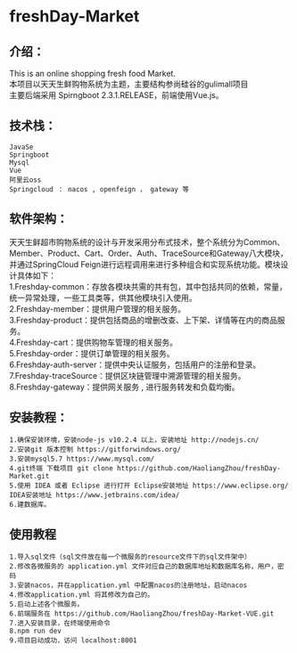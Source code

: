 # freshDay-Market
## 介绍：
This is an online shopping fresh food Market.<br>
本项目以天天生鲜购物系统为主题，主要结构参尚硅谷的gulimall项目<br>
主要后端采用 Spirngboot 2.3.1.RELEASE，前端使用Vue.js。

## 技术栈：
    JavaSe
    Springboot
    Mysql
    Vue
    阿里云oss
    Springcloud ： nacos , openfeign ， gateway 等

## 软件架构：
天天生鲜超市购物系统的设计与开发采用分布式技术，整个系统分为Common、Member、Product、Cart、Order、Auth、TraceSource和Gateway八大模块，并通过SpringCloud Feign进行远程调用来进行多种组合和实现系统功能。模块设计具体如下：     
        1.Freshday-common：存放各模块共需的共有包，其中包括共同的依赖，常量，统一异常处理，一些工具类等，供其他模块引入使用。<br>
        2.Freshday-member：提供用户管理的相关服务。<br>
        3.Freshday-product：提供包括商品的增删改查、上下架、详情等在内的商品服务。<br>
        4.Freshday-cart：提供购物车管理的相关服务。<br>
        5.Freshday-order：提供订单管理的相关服务。<br>
        6.Freshday-auth-server：提供中央认证服务，包括用户的注册和登录。<br>
        7.Freshday-traceSource：提供区块链管理中溯源管理的相关服务。<br>
        8.Freshday-gateway：提供网关服务 , 进行服务转发和负载均衡。
## 安装教程：
    1.确保安装环境，安装node-js v10.2.4 以上，安装地址 http://nodejs.cn/
    2.安装git 版本控制 https://gitforwindows.org/
    3.安装mysql5.7 https://www.mysql.com/
    4.git终端 下载项目 git clone https://github.com/HaoliangZhou/freshDay-Market.git
    5.使用 IDEA 或者 Eclipse 进行打开 Eclipse安装地址 https://www.eclipse.org/ IDEA安装地址 https://www.jetbrains.com/idea/
    6.建数据库。
## 使用教程
    1.导入sql文件（sql文件放在每一个微服务的resource文件下的sql文件架中）
    2.修改各微服务的 application.yml 文件对应自己的数据库地址和数据库名称，用户，密码
    3.安装nacos，并在application.yml 中配置nacos的注册地址，启动nacos
    4.修改application.yml 将其修改为自己的。
    5.启动上述各个微服务。
    6.前端服务在 https://github.com/HaoliangZhou/freshDay-Market-VUE.git
    7.进入安装目录，在终端使用命令
    8.npm run dev
    9.项目启动成功，访问 localhost:8001
